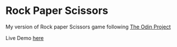 ﻿# Rock Paper Scissors
My version of Rock paper Scissors game following [The Odin Project](https://www.theodinproject.com/about)

Live Demo [here](https://lameer-sh20.github.io/RockPaperScissors/)
